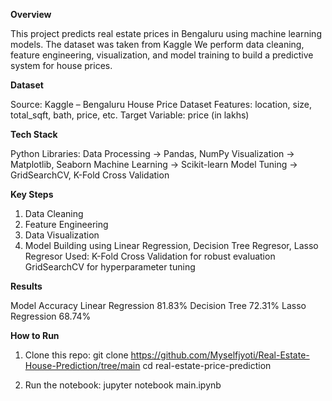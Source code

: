 **Overview**

This project predicts real estate prices in Bengaluru using machine learning models.
The dataset was taken from Kaggle
We perform data cleaning, feature engineering, visualization, and model training to build a predictive system for house prices.

**Dataset**

Source: Kaggle – Bengaluru House Price Dataset
Features: location, size, total_sqft, bath, price, etc.
Target Variable: price (in lakhs)

**Tech Stack**

Python
Libraries:
Data Processing → Pandas, NumPy
Visualization → Matplotlib, Seaborn
Machine Learning → Scikit-learn
Model Tuning → GridSearchCV, K-Fold Cross Validation

**Key Steps**

1. Data Cleaning
2. Feature Engineering
3. Data Visualization
4. Model Building using Linear Regression, Decision Tree Regresor, Lasso Regresor
   Used:
   K-Fold Cross Validation for robust evaluation
   GridSearchCV for hyperparameter tuning

**Results**

Model	               Accuracy
Linear Regression	   81.83%
Decision Tree	       72.31%
Lasso Regression	   68.74%

**How to Run**

1. Clone this repo:
   git clone https://github.com/Myselfjyoti/Real-Estate-House-Prediction/tree/main
   cd real-estate-price-prediction

2. Run the notebook:
   jupyter notebook main.ipynb

